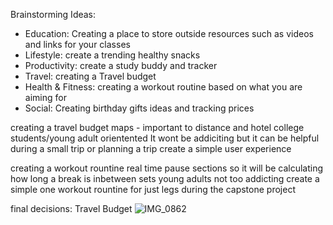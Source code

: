 Brainstorming Ideas:
- Education: Creating a place to store outside resources such as 
videos and links for your classes
- Lifestyle: create a trending healthy snacks 
- Productivity: create a study buddy and tracker
- Travel: creating a Travel budget
- Health & Fitness: creating a workout routine based on what you are aiming for
- Social: Creating birthday gifts ideas and tracking prices

creating a travel budget 
maps - important to distance and hotel 
college students/young adult orientented
It wont be addiciting but it can be helpful during a small trip or planning
a trip
create a simple user experience

creating a workout rountine 
real time pause sections so it will be calculating how long a break is inbetween sets
young adults
not too addicting 
create a simple one workout rountine for just legs during the capstone project

final decisions: Travel Budget
![IMG_0862](https://github.com/Jaxropix/CapstoneProject/assets/142180880/c970092c-7f47-4800-a070-7537eab04916)

